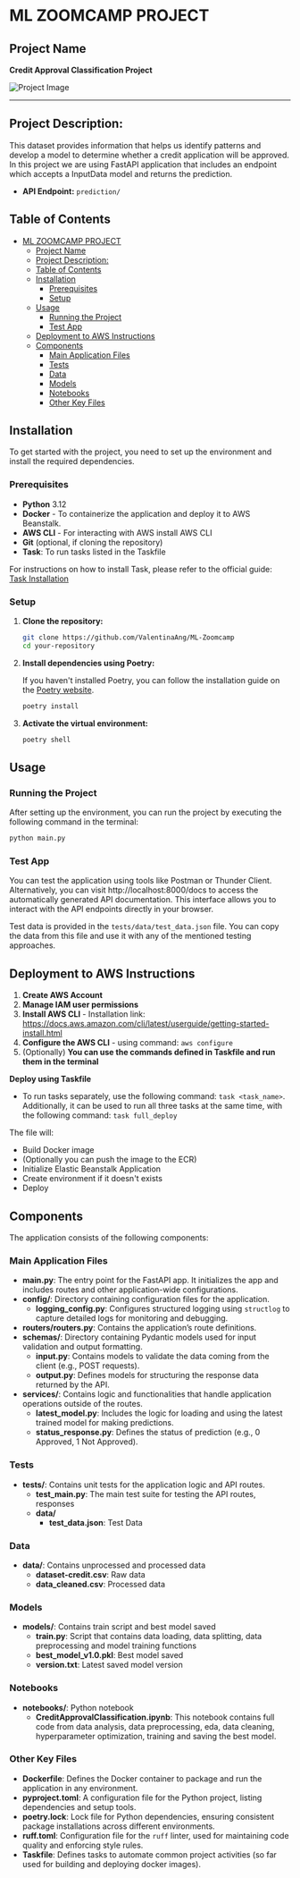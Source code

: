 # ML ZOOMCAMP PROJECT

## Project Name

**Credit Approval Classification Project**

![Project Image](https://www.indostarhfc.com/images/blogs/The-Role-of-Credit-Score-in-Home-Construction-Loan-Approval.jpg)

__________

## Project Description:  
This dataset provides information that helps us identify patterns and develop a model to determine whether a credit application will be approved.   
In this project we are using FastAPI application that includes an endpoint which accepts a InputData model and returns the prediction.
 - **API Endpoint:** `prediction/`

## Table of Contents

- [ML ZOOMCAMP PROJECT](#ml-zoomcamp-project)
  - [Project Name](#project-name)
  - [Project Description:](#project-description)
  - [Table of Contents](#table-of-contents)
  - [Installation](#installation)
    - [Prerequisites](#prerequisites)
    - [Setup](#setup)
  - [Usage](#usage)
    - [Running the Project](#running-the-project)
    - [Test App](#test-app)
  - [Deployment to AWS Instructions](#deployment-to-aws-instructions)
  - [Components](#components)
    - [Main Application Files](#main-application-files)
    - [Tests](#tests)
    - [Data](#data)
    - [Models](#models)
    - [Notebooks](#notebooks)
    - [Other Key Files](#other-key-files)

## Installation

To get started with the project, you need to set up the environment and install the required dependencies.

### Prerequisites

- **Python** 3.12
- **Docker** - To containerize the application and deploy it to AWS Beanstalk.
- **AWS CLI** - For interacting with AWS install AWS CLI
- **Git** (optional, if cloning the repository)
- **Task**: To run tasks listed in the Taskfile

For instructions on how to install Task, please refer to the official guide: [Task Installation](https://taskfile.dev/installation/)
  
### Setup

1. **Clone the repository:**

    ```bash
    git clone https://github.com/ValentinaAng/ML-Zoomcamp
    cd your-repository
    ```

2. **Install dependencies using Poetry:**

    If you haven't installed Poetry, you can follow the installation guide on the [Poetry website](https://python-poetry.org/docs/#installation).

    ```bash
    poetry install
    ```

3. **Activate the virtual environment:**

    ```bash
    poetry shell
    ```
## Usage

### Running the Project

After setting up the environment, you can run the project by executing the following command in the terminal:

```bash
python main.py
```

### Test App

You can test the application using tools like Postman or Thunder Client. Alternatively, you can visit http://localhost:8000/docs to access the automatically generated API documentation. This interface allows you to interact with the API endpoints directly in your browser.

Test data is provided in the `tests/data/test_data.json` file. You can copy the data from this file and use it with any of the mentioned testing approaches.


## Deployment to AWS Instructions

1. **Create AWS Account** 
2. **Manage IAM user permissions**
3. **Install AWS CLI** - Installation link: https://docs.aws.amazon.com/cli/latest/userguide/getting-started-install.html
4. **Configure the AWS CLI** - using command: `aws configure`
5. (Optionally) **You can use the commands defined in Taskfile and run them in the terminal**
   
**Deploy using Taskfile** 
  - To run tasks separately, use the following command: `task <task_name>`. Additionally, it can be used to run all three tasks at the same time, with the following command: `task full_deploy`
  
The file will:
 - Build Docker image
 - (Optionally you can push the image to the ECR)
 - Initialize Elastic Beanstalk Application
 - Create environment if it doesn't exists
 - Deploy 
 

## Components

The application consists of the following components:

### Main Application Files
- **main.py**: The entry point for the FastAPI app. It initializes the app and includes routes and other application-wide configurations.
- **config/**: Directory containing configuration files for the application.
  - **logging_config.py**: Configures structured logging using `structlog` to capture detailed logs for monitoring and debugging.
- **routers/routers.py**: Contains the application’s route definitions.
- **schemas/**: Directory containing Pydantic models used for input validation and output formatting.
  - **input.py**: Contains models to validate the data coming from the client (e.g., POST requests).
  - **output.py**: Defines models for structuring the response data returned by the API.
- **services/**: Contains logic and functionalities that handle application operations outside of the routes.
  - **latest_model.py**: Includes the logic for loading and using the latest trained model for making predictions.
  - **status_response.py**: Defines the status of prediction (e.g., 0 Approved, 1 Not Approved).

### Tests
- **tests/**: Contains unit tests for the application logic and API routes.
  - **test_main.py**: The main test suite for testing the API routes, responses
  - **data/**
      - **test_data.json**: Test Data

### Data
- **data/**: Contains unprocessed and processed data
    - **dataset-credit.csv**: Raw data
    - **data_cleaned.csv**: Processed data
  
### Models
- **models/**: Contains train script and best model saved
    - **train.py**: Script that contains data loading, data splitting, data preprocessing and model training functions
    - **best_model_v1.0.pkl**: Best model saved
    - **version.txt**: Latest saved model version
  
### Notebooks
- **notebooks/**: Python notebook
    - **CreditApprovalClassification.ipynb**: This notebook contains full code from data analysis, data preprocessing, eda, data cleaning, hyperparameter optimization, training and saving the best model.


### Other Key Files
- **Dockerfile**: Defines the Docker container to package and run the application in any environment.
- **pyproject.toml**: A configuration file for the Python project, listing dependencies and setup tools.
- **poetry.lock**: Lock file for Python dependencies, ensuring consistent package installations across different environments.
- **ruff.toml**: Configuration file for the `ruff` linter, used for maintaining code quality and enforcing style rules.
- **Taskfile**: Defines tasks to automate common project activities (so far used for building and deploying docker images).
